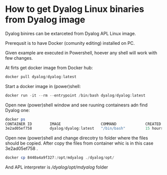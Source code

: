 # How to get Dyalog Linux binaries from Dyalog image

Dyalog binires can be extarceted  from Dyalog APL Linux image.

Prerequsit is to have Docker (comunity editing) installed on PC.

Given example are executed in Powershell, hoever any shell will work with few changes.

At firts get docker image from Docker hub:

```powershell
docker pull dyalog/dyalog:latest
```

Start a docker image in (power)shell:
```powershell
docker run -it --rm --entrypoint /bin/bash dyalog/dyalog:latest
```

Open new (power)shell window and see ruuning containesrs adn find Dyalog one:

```powershell
docker ps
CONTAINER ID        IMAGE                  COMMAND             CREATED             STATUS              PORTS               NAMES
3e2ad05ef758        dyalog/dyalog:latest   "/bin/bash"         15 hours ago        Up 15 hours         4502/tcp            dyalog-image-bash
```

Open new (power)shell and change direcotry to folder where the files should be copied. After copy the files from container whic is in this case 3e2ad05ef758 .

```powershell
docker cp 8440a4a9f327:/opt/mdyalog ./dyalog/opt/
```
And APL interpreter is */dyalog/opt/mdyalog* folder